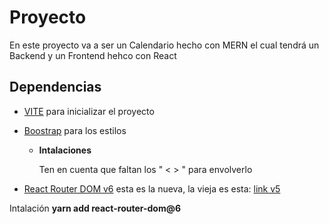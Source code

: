 # Proyecto

En este proyecto va a ser un Calendario hecho con MERN el cual tendrá un Backend y un Frontend hehco con React

## Dependencias

- [VITE](https://vitejs.dev) para inicializar el proyecto
- [Boostrap](https://getbootstrap.com/docs/4.5/getting-started/introduction/) para los estilos

  - **Intalaciones**
    <!-- link href="https://cdn.jsdelivr.net/npm/bootstrap@5.2.3/dist/css/bootstrap.min.css" rel="stylesheet" integrity="sha384-rbsA2VBKQhggwzxH7pPCaAqO46MgnOM80zW1RWuH61DGLwZJEdK2Kadq2F9CUG65" crossorigin="anonymous" -->

    Ten en cuenta que faltan los " < > " para envolverlo

- [React Router DOM v6](https://reactrouter.com/en/main) esta es la nueva, la vieja es esta: [link v5](https://reactrouter.com/en/main)

Intalación
**yarn add react-router-dom@6**
